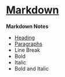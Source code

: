 # [Markdown](https://www.markdownguide.org/)

**Markdown Notes**

- [Heading](/Heading.md#headings)
- [Paragraphs](/Heading.md#paragraphs)
- Line Break
- Bold
- Italic
- Bold and Italic
